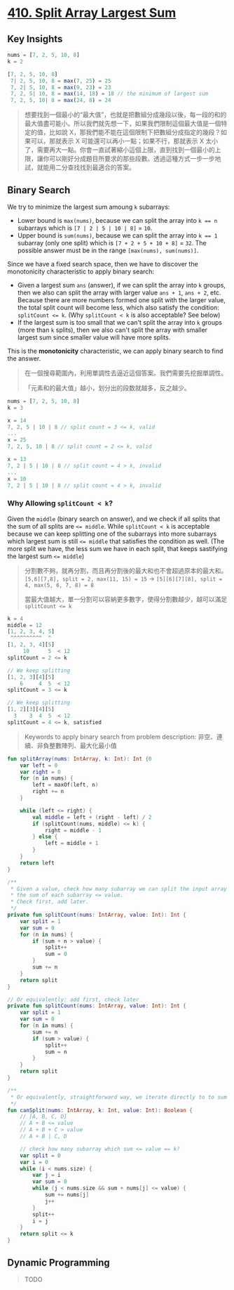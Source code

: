 # [410. Split Array Largest Sum](https://leetcode.com/problems/split-array-largest-sum/description/)

## Key Insights
```js
nums = [7, 2, 5, 10, 8]
k = 2

[7, 2, 5, 10, 8]
 7| 2, 5, 10, 8 = max(7, 25) = 25
 7, 2| 5, 10, 8 = max(9, 23) = 23
 7, 2, 5| 10, 8 = max(14, 18) = 18 // the minimum of largest sum
 7, 2, 5, 10| 8 = max(24, 8) = 24
```

> 想要找到一個最小的“最大值”，也就是把數組分成幾段以後，每一段的和的最大值盡可能小。所以我們就先想一下，如果我們限制這個最大值是一個特定的值，比如說 X，那我們能不能在這個限制下把數組分成指定的幾段？如果可以，那就表示 X 可能還可以再小一點；如果不行，那就表示 X 太小了，需要再大一點。你會一直試著縮小這個上限，直到找到一個最小的上限，讓你可以剛好分成題目所要求的那些段數。透過這種方式一步一步地試，就能用二分查找找到最適合的答案。

## Binary Search
We try to minimize the largest sum amoung `k` subarrays:
* Lower bound is `max(nums)`, because we can split the array into `k == n` subarrays which is `[7 | 2 | 5 | 10 | 8]` = `10`.
* Upper bound is `sum(nums)`, because we can split the array into `k == 1` subarray (only one split) which is `[7 + 2 + 5 + 10 + 8]` = `32`.
The possible answer must be in the range `[max(nums), sum(nums)]`.

Since we have a fixed search space, then we have to discover the monotonicity characteristic to apply binary search: 
* Given a largest sum `ans` (answer), if we can split the array into `k` groups, then we also can split the array with larger value `ans + 1`, `ans + 2`, etc. Because there are more numbers formed one split with the larger value, the total split count will become less, which also satisfy the condition: `splitCount <= k`. (Why `splitCount < k` is also acceptable? See below)
* If the largest sum is too small that we can't split the array into `k` groups (more than `k` splits), then we also can't split the array with smaller largest sum since smaller value will have more splits.

This is the **monotonicity** characteristic, we can apply binary search to find the answer.

> 在一個搜尋範圍內，利用單調性去逼近這個答案。我們需要先挖掘單調性。
> 
>「元素和的最大值」越小，划分出的段数就越多，反之越少。

```js
nums = [7, 2, 5, 10, 8]
k = 3

x = 14
7, 2, 5 | 10 | 8 // split count = 3 <= k, valid
...
x = 25
7, 2, 5, 10 | 8 // split count = 2 <= k, valid

x = 13
7, 2 | 5 | 10 | 8 // split count = 4 > k, invalid
...
x = 10
7, 2 | 5 | 10 | 8 // split count = 4 > k, invalid
```

### Why Allowing `splitCount < k`?
Given the `middle` (binary search on answer), and we check if all splits that the sum of all splits are `<= middle`. While `splitCount < k` is acceptable because we can keep splitting one of the subarrays into more subarrays which largest sum is still `<= middle` that satisfies the condition as well. (The more split we have, the less sum we have in each split, that keeps sastifying the largest sum `<= middle`)

> 分割數不夠，就再分割，而且再分割後的最大和也不會超過原本的最大和。 `[5,6][7,8], split = 2, max(11, 15) = 15` -> `[5][6][7][8], split = 4, max(5, 6, 7, 8) = 8`
>
> 當最大值越大，單一分割可以容納更多數字，使得分割數越少，越可以滿足 `splitCount <= k`

```js
k = 4
middle = 12
[1, 2, 3, 4, 5]
 ^^^^^^^^^^  ^
[1, 2, 3, 4][5]
     10      5  < 12
splitCount = 2 <= k

// We keep splitting
[1, 2, 3][4][5]
    6     4  5  < 12
splitCount = 3 <= k

// We keep splitting
[1, 2][3][4][5]
  3    3  4  5  < 12
splitCount = 4 <= k, satisfied
```
> Keywords to apply binary search from problem description: 非空、連續、非負整數陣列、最大化最小值

```kotlin
fun splitArray(nums: IntArray, k: Int): Int {0
    var left = 0
    var right = 0
    for (n in nums) {
        left = maxOf(left, n)
        right += n
    }

    while (left <= right) {
        val middle = left + (right - left) / 2
        if (splitCount(nums, middle) <= k) {
            right = middle - 1
        } else {
            left = middle + 1
        }
    }
    return left
}

/**
 * Given a value, check how many subarray we can split the input array into so that
 * the sum of each subarray <= value.
 * Check first, add later.
 */
private fun splitCount(nums: IntArray, value: Int): Int {
    var split = 1
    var sum = 0
    for (n in nums) {
        if (sum + n > value) {
            split++
            sum = 0
        }
        sum += n
    }
    return split
}

// Or equivalently: add first, check later
private fun splitCount(nums: IntArray, value: Int): Int {
    var split = 1
    var sum = 0
    for (n in nums) {
        sum += n
        if (sum > value) {
            split++
            sum = n
        }
    }
    return split
}

/**
 * Or equivalently, straightforward way, we iterate directly to to sum the subarray and check the sum <= value.
 */
fun canSplit(nums: IntArray, k: Int, value: Int): Boolean {
    // [A, B, C, D]
    // A + B <= value
    // A + B + C > value
    // A + B | C, D

    // check how many subarray which sum <= value == k?
    var split = 0
    var i = 0
    while (i < nums.size) {
        var j = i
        var sum = 0
        while (j < nums.size && sum + nums[j] <= value) {
            sum += nums[j]
            j++
        }
        split++
        i = j
    }
    return split <= k
}
```

## Dynamic Programming
> TODO